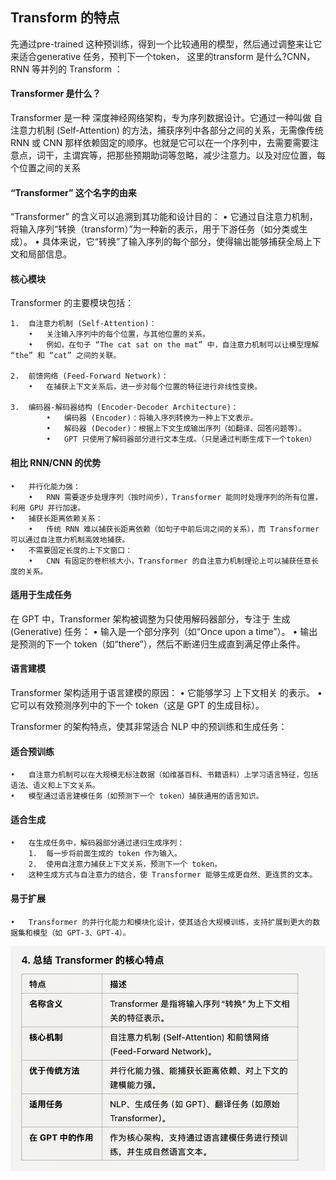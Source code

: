 ## Transform 的特点

先通过pre-trained 这种预训练，得到一个比较通用的模型，然后通过调整来让它来适合generative 任务，预判下一个token，
这里的transform 是什么?CNN，RNN 等并列的 Transform ：

#### Transformer 是什么？

Transformer 是一种 深度神经网络架构，专为序列数据设计。它通过一种叫做 自注意力机制 (Self-Attention) 的方法，捕获序列中各部分之间的关系，无需像传统 RNN 或 CNN 那样依赖固定的顺序。也就是它可以在一个序列中，去需要需要注意点，词干，主谓宾等，把那些预期助词等忽略，减少注意力。以及对应位置，每个位置之间的关系

####  “Transformer” 这个名字的由来

“Transformer” 的含义可以追溯到其功能和设计目的：
    •	它通过自注意力机制，将输入序列“转换（transform）”为一种新的表示，用于下游任务（如分类或生成）。
    •	具体来说，它“转换”了输入序列的每个部分，使得输出能够捕获全局上下文和局部信息。

#### 核心模块

Transformer 的主要模块包括：

    1.	自注意力机制 (Self-Attention)：
        •	关注输入序列中的每个位置，与其他位置的关系。
        •	例如，在句子 “The cat sat on the mat” 中，自注意力机制可以让模型理解 “the” 和 “cat” 之间的关联。

    2.	前馈网络 (Feed-Forward Network)：
        •	在捕获上下文关系后，进一步对每个位置的特征进行非线性变换。

    3.	编码器-解码器结构 (Encoder-Decoder Architecture)：
            •	编码器 (Encoder)：将输入序列转换为一种上下文表示。
            •	解码器 (Decoder)：根据上下文生成输出序列（如翻译、回答问题等）。
            •	GPT 只使用了解码器部分进行文本生成。（只是通过判断生成下一个token）

#### 相比 RNN/CNN 的优势

    •	并行化能力强：
        •	RNN 需要逐步处理序列（按时间步），Transformer 能同时处理序列的所有位置，利用 GPU 并行加速。
    •	捕获长距离依赖关系：
        •	传统 RNN 难以捕获长距离依赖（如句子中前后词之间的关系），而 Transformer 可以通过自注意力机制高效地捕获。
    •	不需要固定长度的上下文窗口：
        •	CNN 有固定的卷积核大小，Transformer 的自注意力机制理论上可以捕获任意长度的关系。

#### 适用于生成任务

在 GPT 中，Transformer 架构被调整为只使用解码器部分，专注于 生成 (Generative) 任务：
    •	输入是一个部分序列（如“Once upon a time”）。
    •	输出是预测的下一个 token（如“there”），然后不断递归生成直到满足停止条件。

#### 语言建模

Transformer 架构适用于语言建模的原因：
    •	它能够学习 上下文相关 的表示。
    •	它可以有效预测序列中的下一个 token（这是 GPT 的生成目标）。

Transformer 的架构特点，使其非常适合 NLP 中的预训练和生成任务：

#### 适合预训练

    •	自注意力机制可以在大规模无标注数据（如维基百科、书籍语料）上学习语言特征，包括语法、语义和上下文关系。
    •	模型通过语言建模任务（如预测下一个 token）捕获通用的语言知识。

####  适合生成

    •	在生成任务中，解码器部分通过递归生成序列：
        1.	每一步将前面生成的 token 作为输入。
        2.	使用自注意力捕获上下文关系，预测下一个 token。
    •	这种生成方式与自注意力的结合，使 Transformer 能够生成更自然、更连贯的文本。

#### 易于扩展

    •	Transformer 的并行化能力和模块化设计，使其适合大规模训练，支持扩展到更大的数据集和模型（如 GPT-3、GPT-4）。

![transform](./transform_concept/transform.png)


